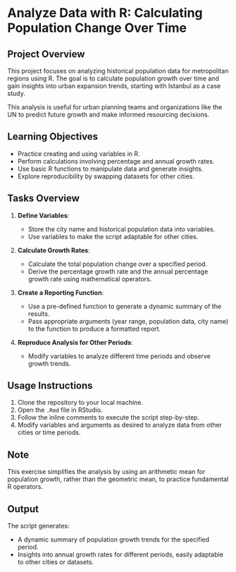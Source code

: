 # Analyze Data with R: Calculating Population Change Over Time

## Project Overview
This project focuses on analyzing historical population data for metropolitan regions using R. The goal is to calculate population growth over time and gain insights into urban expansion trends, starting with Istanbul as a case study.

This analysis is useful for urban planning teams and organizations like the UN to predict future growth and make informed resourcing decisions.

## Learning Objectives
- Practice creating and using variables in R.
- Perform calculations involving percentage and annual growth rates.
- Use basic R functions to manipulate data and generate insights.
- Explore reproducibility by swapping datasets for other cities.

## Tasks Overview
1. **Define Variables**: 
   - Store the city name and historical population data into variables.
   - Use variables to make the script adaptable for other cities.

2. **Calculate Growth Rates**:
   - Calculate the total population change over a specified period.
   - Derive the percentage growth rate and the annual percentage growth rate using mathematical operators.

3. **Create a Reporting Function**:
   - Use a pre-defined function to generate a dynamic summary of the results.
   - Pass appropriate arguments (year range, population data, city name) to the function to produce a formatted report.

4. **Reproduce Analysis for Other Periods**:
   - Modify variables to analyze different time periods and observe growth trends.

## Usage Instructions
1. Clone the repository to your local machine.
2. Open the `.Rmd` file in RStudio.
3. Follow the inline comments to execute the script step-by-step.
4. Modify variables and arguments as desired to analyze data from other cities or time periods.

## Note
This exercise simplifies the analysis by using an arithmetic mean for population growth, rather than the geometric mean, to practice fundamental R operators.

## Output
The script generates:
- A dynamic summary of population growth trends for the specified period.
- Insights into annual growth rates for different periods, easily adaptable to other cities or datasets.
